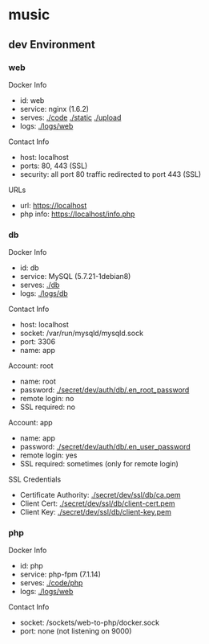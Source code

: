 # music

## dev Environment

### web

Docker Info

* id: web
* service: nginx (1.6.2)
* serves: [./code](./code) [./static](./static) [./upload](./upload)
* logs: [./logs/web](./logs/web)

Contact Info

* host: localhost
* ports: 80, 443 (SSL)
* security: all port 80 traffic redirected to port 443 (SSL)

URLs

* url: [https://localhost](https://localhost)
* php info: [https://localhost/info.php](https://localhost/info.php)

### db

Docker Info

* id: db
* service: MySQL (5.7.21-1debian8)
* serves: [./db](./db)
* logs: [./logs/db](./logs/db)

Contact Info

* host: localhost
* socket: /var/run/mysqld/mysqld.sock
* port: 3306
* name: app

Account: root

* name: root
* password: [./secret/dev/auth/db/.en_root_password](./secret/dev/auth/db/.en_root_password)
* remote login: no
* SSL required: no

Account: app

* name: app
* password: [./secret/dev/auth/db/.en_user_password](./secret/dev/auth/db/.en_user_password)
* remote login: yes
* SSL required: sometimes (only for remote login)

SSL Credentials

* Certificate Authority: [./secret/dev/ssl/db/ca.pem](./secret/dev/ssl/db/ca.pem)
* Client Cert: [./secret/dev/ssl/db/client-cert.pem](./secret/dev/ssl/db/client-cert.pem)
* Client Key: [./secret/dev/ssl/db/client-key.pem](./secret/dev/ssl/db/client-key.pem)

### php

Docker Info

* id: php
* service: php-fpm (7.1.14)
* serves: [./code/php](./code/php)
* logs: [./logs/web](./logs/web)

Contact Info

* socket: /sockets/web-to-php/docker.sock
* port: none (not listening on 9000)